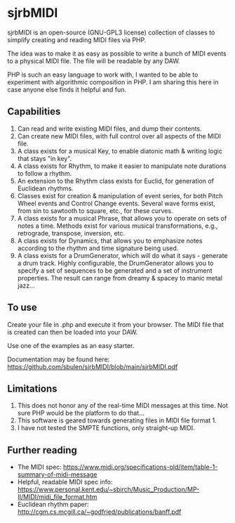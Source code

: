 # sjrbMIDI
sjrbMIDI is an open-source (GNU-GPL3 license) collection of classes to simplify creating and reading MIDI files via PHP.

The idea was to make it as easy as possible to write a bunch of MIDI events to a physical MIDI file.  The file will be readable by any DAW.

PHP is such an easy language to work with, I wanted to be able to experiment with algorithmic composition in PHP.  I am sharing this here in case anyone else finds it helpful and fun.


## Capabilities
1. Can read and write existing MIDI files, and dump their contents.
2. Can create new MIDI files, with full control over all aspects of the MIDI file.
3. A class exists for a musical Key, to enable diatonic math & writing logic that stays "in key".
4. A class exists for Rhythm, to make it easier to manipulate note durations to follow a rhythm.
5. An extension to the Rhythm class exists for Euclid, for generation of Euclidean rhythms.
6. Classes exist for creation & manipulation of event series, for both Pitch Wheel events and Control Change events.  Several wave forms exist, from sin to sawtooth to square, etc., for these curves.
7. A class exists for a musical Phrase, that allows you to operate on sets of notes a time.  Methods exist for various musical transformations, e.g., retrograde, transpose, inversion, etc.
8. A class exists for Dynamics, that allows you to emphasize notes according to the rhythm and time signature being used.
9. A class exists for a DrumGenerator, which will do what it says - generate a drum track.  Highly configurable, the DrumGenerator allows you to specify a set of sequences to be generated and a set of instrument properties.  The result can range from dreamy & spacey to manic metal jazz...


## To use
Create your file in .php and execute it from your browser.  The MIDI file that is created can then be loaded into your DAW.

Use one of the examples as an easy starter.

Documentation may be found here: https://github.com/sbulen/sjrbMIDI/blob/main/sjrbMIDI.pdf

## Limitations
1. This does not honor any of the real-time MIDI messages at this time.  Not sure PHP would be the platform to do that...
2. This software is geared towards generating files in MIDI file format 1.
3. I have not tested the SMPTE functions, only straight-up MIDI.


## Further reading
 - The MIDI spec: https://www.midi.org/specifications-old/item/table-1-summary-of-midi-message
 - Helpful, readable MIDI spec info: https://www.personal.kent.edu/~sbirch/Music_Production/MP-II/MIDI/midi_file_format.htm
 - Euclidean rhythm paper: http://cgm.cs.mcgill.ca/~godfried/publications/banff.pdf

